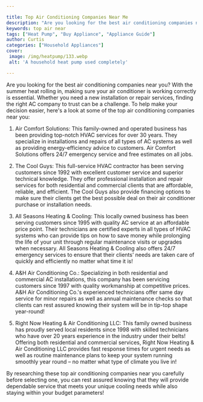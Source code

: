 ```yaml
---

title: Top Air Conditioning Companies Near Me
description: "Are you looking for the best air conditioning companies near you? With the summer heat rolling in, making sure your air conditione...see more detail"
keywords: top air near
tags: ["Heat Pump", "Buy Appliance", "Appliance Guide"]
author: Curtis
categories: ["Household Appliances"]
cover: 
 image: /img/heatpump/133.webp
 alt: 'A household heat pump used completely'

---
```


Are you looking for the best air conditioning companies near you? With the summer heat rolling in, making sure your air conditioner is working correctly is essential. Whether you need a new installation or repair services, finding the right AC company to trust can be a challenge. To help make your decision easier, here's a look at some of the top air conditioning companies near you:

1. Air Comfort Solutions: This family-owned and operated business has been providing top-notch HVAC services for over 30 years. They specialize in installations and repairs of all types of AC systems as well as providing energy-efficiency advice to customers. Air Comfort Solutions offers 24/7 emergency service and free estimates on all jobs.

2. The Cool Guys: This full-service HVAC contractor has been serving customers since 1992 with excellent customer service and superior technical knowledge. They offer professional installation and repair services for both residential and commercial clients that are affordable, reliable, and efficient. The Cool Guys also provide financing options to make sure their clients get the best possible deal on their air conditioner purchase or installation needs.

3. All Seasons Heating & Cooling: This locally owned business has been serving customers since 1995 with quality AC service at an affordable price point. Their technicians are certified experts in all types of HVAC systems who can provide tips on how to save money while prolonging the life of your unit through regular maintenance visits or upgrades when necessary. All Seasons Heating & Cooling also offers 24/7 emergency services to ensure that their clients’ needs are taken care of quickly and efficiently no matter what time it is!

4. A&H Air Conditioning Co.: Specializing in both residential and commercial AC installations, this company has been servicing customers since 1997 with quality workmanship at competitive prices. A&H Air Conditioning Co.'s experienced technicians offer same day service for minor repairs as well as annual maintenance checks so that clients can rest assured knowing their system will be in tip-top shape year-round! 

 
5. Right Now Heating & Air Conditioning LLC: This family owned business has proudly served local residents since 1998 with skilled technicians who have over 20 years experience in the industry under their belts! Offering both residential and commercial services, Right Now Heating & Air Conditioning LLC provides fast response times for urgent needs as well as routine maintenance plans to keep your system running smoothly year round – no matter what type of climate you live in! 

 By researching these top air conditioning companies near you carefully before selecting one, you can rest assured knowing that they will provide dependable service that meets your unique cooling needs while also staying within your budget parameters!
